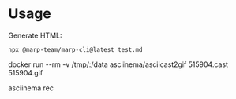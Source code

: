 
# Usage

Generate HTML:

    npx @marp-team/marp-cli@latest test.md

docker run --rm -v /tmp/:/data asciinema/asciicast2gif 515904.cast 515904.gif

asciinema rec
